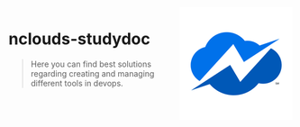 <img src="AWS/icon/logo1.png" align="right" />


# nclouds-studydoc
> Here you can find best solutions regarding creating and managing different tools in devops.
